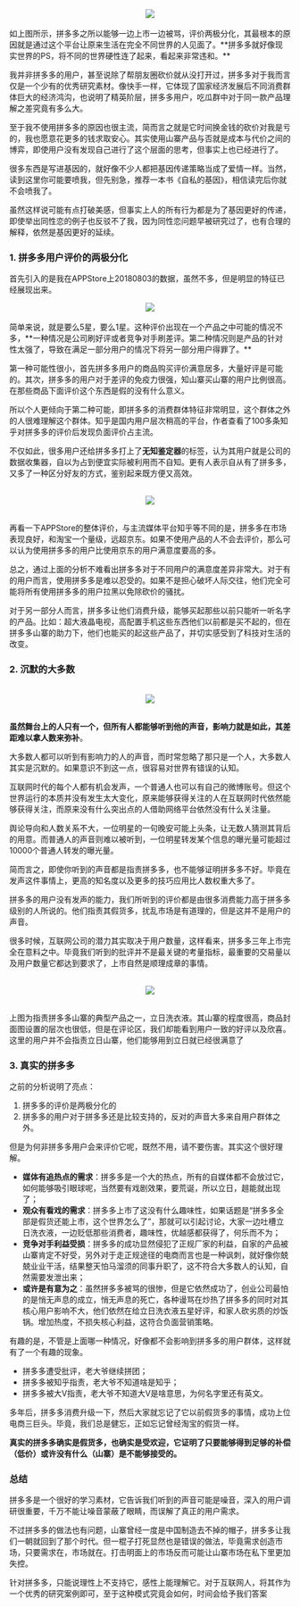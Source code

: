 <html>
<div align="center">
     <center><img id="myImage1" align="center" src="https://github.com/gytdove/langxdBlog/blob/master/Picture/2018/0803%20pinduoduo1.png?raw=true"/></center>
</div>
</html>
<br>
如上图所示，拼多多之所以能够一边上市一边被骂，评价两极分化，其最根本的原因就是通过这个平台让原来生活在完全不同世界的人见面了。**拼多多就好像现实世界的PS，将不同的世界硬性连了起来，看起来非常违和。**

我并非拼多多的用户，甚至说除了帮朋友圈砍价就从没打开过，拼多多对于我而言仅是一个少有的优秀研究素材。像快手一样，它体现了国家经济发展后不同消费群体巨大的经济鸿沟，也说明了精英阶层，拼多多用户，吃瓜群中对于同一款产品理解之差究竟有多么大。

至于我不使用拼多多的原因也很主流，简而言之就是它时间换金钱的砍价对我是亏的，我也愿意花更多的钱求取安心。其实使用山寨产品与否就是成本与代价之间的博弈，即使用户没有发现自己进行了这个层面的思考，但事实上也已经进行了。

很多东西是写进基因的，就好像不少人都把基因传递策略当成了爱情一样。当然，读到这里你可能要喷我，但先别急，推荐一本书《自私的基因》，相信读完后你就不会喷我了。

虽然这样说可能有点打破美感，但事实上人的所有行为都是为了基因更好的传递，即使举出同性恋的例子也反驳不了我，因为同性恋问题早被研究过了，也有合理的解释，依然是基因更好的延续。

### 1. 拼多多用户评价的两极分化
首先引入的是我在APPStore上20180803的数据，虽然不多，但是明显的特征已经展现出来。
<br>
<html>
<div align="center">
     <center><img id="myImage1" align="center" src="https://github.com/gytdove/langxdBlog/blob/master/Picture/2018/0803%20pinduoduo2.jpg?raw=true"/></center>
</div>
</html>
<br>
简单来说，就是要么5星，要么1星。这种评价出现在一个产品之中可能的情况不多，**一种情况是公司刷好评或者竞争对手刷差评。第二种情况则是产品的针对性太强了，导致在满足一部分用户的情况下将另一部分用户得罪了。**

第一种可能性很小，首先拼多多用户的商品购买评价满意居多，大量好评是可能的。其次，拼多多的用户对于差评的免疫力很强，知山寨买山寨的用户比例很高。在那些商品下面评价这个东西是假的没有什么意义。

所以个人更倾向于第二种可能，即拼多多的消费群体特征非常明显，这个群体之外的人很难理解这个群体。知乎是国内用户层次稍高的平台，作者查看了100多条知乎对拼多多的评价后发现负面评价占主流。

不仅如此，很多用户还给拼多多打上了**无知鉴定器**的标签，认为其用户就是公司的数据收集器，自以为占到便宜实际被利用而不自知。更有人表示自从有了拼多多，又多了一种区分好友的方式，鉴别起来既方便又高效。

<br>
<html>
<div align="center">
     <center><img id="myImage1" align="center" src="https://github.com/gytdove/langxdBlog/blob/master/Picture/2018/0803%20pinduoduo3.jpg?raw=true"/></center>
</div>
</html>
<br>

再看一下APPStore的整体评价，与主流媒体平台知乎等不同的是，拼多多在市场表现良好，和淘宝一个量级，远超京东。如果不使用产品的人不会去评价，那么可以认为使用拼多多的用户比使用京东的用户满意度要高的多。

总之，通过上面的分析不难看出拼多多对于不同用户的满意度差异非常大。对于有的用户而言，使用拼多多是难以忍受的。如果不是担心破坏人际交往，他们完全可能将所有使用拼多多的用户拉黑以免除砍价的骚扰。

对于另一部分人而言，拼多多让他们消费升级，能够买起那些以前只能听一听名字的产品。比如：超大液晶电视，高配置手机这些东西他们以前都是买不起的，但在拼多多山寨的助力下，他们也能买的起这些产品了，并切实感受到了科技对生活的改变。

### 2. 沉默的大多数
<br>
<html>
<div align="center">
     <center><img id="myImage1" align="center" src="https://github.com/gytdove/langxdBlog/blob/master/Picture/2018/0803%20pinduoduo4.jpg?raw=true"/></center>
</div>
</html>
<br>

**虽然舞台上的人只有一个，但所有人都能够听到他的声音，影响力就是如此，其差距难以拿人数来弥补**。

大多数人都可以听到有影响力的人的声音，而时常忽略了那只是一个人，大多数人其实是沉默的。如果意识不到这一点，很容易对世界有错误的认知。

互联网时代的每个人都有机会发声，一个普通人也可以有自己的微博账号。但这个世界运行的本质并没有发生太大变化，原来能够获得关注的人在互联网时代依然能够获得关注，而原来没有什么突出点的人借助网络平台依然没有什么关注量。

舆论导向和人数关系不大，一位明星的一句晚安可能上头条，让无数人猜测其背后的用意。而普通人的声音则难以被听到，一位明星转发某个信息的曝光量可能超过10000个普通人转发的曝光量。

简而言之，即使你听到的声音都是指责拼多多，也不能够证明拼多多不好。毕竟在发声这件事情上，更高的知名度以及更多的技巧应用比人数权重大多了。

拼多多的用户没有发声的能力，我们所听到的评价都是由很多消费能力高于拼多多级别的人所说的。他们指责其假货多，扰乱市场是有道理的，但是这并不是用户的声音。

很多时候，互联网公司的潜力其实取决于用户数量，这样看来，拼多多三年上市完全在意料之中。毕竟我们听到的批评并不是最关键的考量指标，最重要的交易量以及用户数量它都达到要求了，上市自然是顺理成章的事情。

<br>
<html>
<div align="center">
     <center><img id="myImage1" align="center" src="https://github.com/gytdove/langxdBlog/blob/master/Picture/2018/0803%20pinduoduo5.jpg?raw=true"/></center>
</div>
</html>
<br>

上图为指责拼多多山寨的典型产品之一，立日洗衣液。其山寨的程度很高，商品封面图设置的层次也很低，但是在评论区，我们却能看到用户一致的好评以及欣喜。这里的用户并不会指责立日山寨，他们能够用到立日就已经很满意了

### 3. 真实的拼多多
之前的分析说明了亮点：
1. 拼多多的评价是两极分化的
2. 拼多多的用户对于拼多多还是比较支持的，反对的声音大多来自用户群体之外。

但是为何非拼多多用户会来评价它呢，既然不用，请不要伤害。其实这个很好理解。

- **媒体有追热点的需求**：拼多多是一个大的热点，所有的自媒体都不会放过它，如何能够吸引眼球呢，当然要有戏剧效果，要荒诞，所以立日，趄能就出现了；
- **观众有看戏的需求**：拼多多上市了这没有什么趣味性，如果话题是“拼多多全部是假货还能上市，这个世界怎么了”，那就可以引起讨论，大家一边吐槽立日洗衣液，一边贬低那些消费者，趣味性，优越感都获得了，何乐而不为；
- **竞争对手利益受损**：拼多多的成功显然侵犯了正规厂家的利益，自家的产品被山寨肯定不好受，另外对于走正规途径的电商而言也是一种讽刺，就好像你兢兢业业干活，结果整天怕马溜须的同事升职了，这不符合大多数人的认知，自然需要发泄出来；
- **或许是有意为之**：虽然拼多多被骂的很惨，但是它依然成功了，创业公司最怕的是悄无声息的成立，悄无声息的死亡，各种谩骂在炒热了拼多多的同时对其核心用户影响不大，他们依然在给立日洗衣液五星好评，和家人砍劣质的炒饭锅。增加热度，不损失核心利益，这符合负面营销策略。
 
有趣的是，不管是上面哪一种情况，好像都不会影响到拼多多的用户群体，这样就有了一个有趣的现象。
- 拼多多遭受批评，老大爷继续拼团；
- 拼多多被知乎指责，老大爷不知道啥是知乎；
- 拼多多被大V指责，老大爷不知道大V是啥意思，为何名字里还有英文。

多年后，拼多多消费升级一下，然后大家就忘记了它以前假货多的事情，成功上位电商三巨头。毕竟，我们总是健忘，正如忘记曾经淘宝的假货一样。

**真实的拼多多确实是假货多，也确实是受欢迎，它证明了只要能够得到足够的补偿（低价）或许没有什么（山寨）是不能够接受的。**

### 总结
拼多多是一个很好的学习素材，它告诉我们听到的声音可能是噪音，深入的用户调研很重要，千万不能让噪音蒙蔽了眼睛，而误解了真正的用户需求。

不过拼多多的做法也有问题，山寨曾经一度是中国制造去不掉的帽子，拼多多让我们一朝就回到了那个时代。但一棍子打死显然也是错误的做法，毕竟需求创造市场，只要需求在，市场就在。打击明面上的市场反而可能让山寨市场在私下里更加失控。

针对拼多多，只能说理性上不支持它，感性上能理解它。对于互联网人，将其作为一个优秀的研究案例即可，至于这种模式究竟会如何，时间会给予我们答案